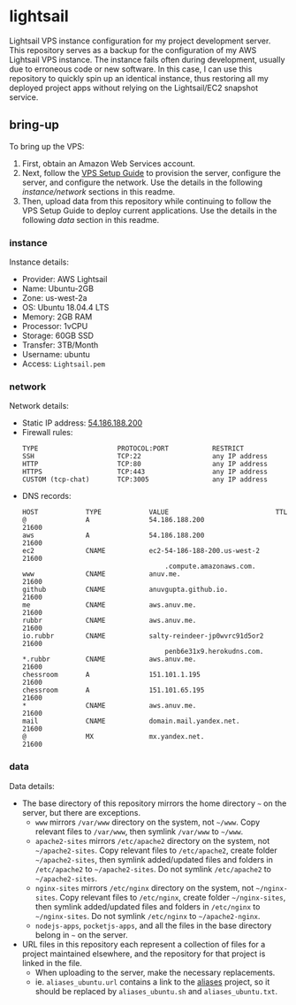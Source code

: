 # lightsail

Lightsail VPS instance configuration for my project development server.  
This repository serves as a backup for the configuration of my AWS Lightsail VPS instance.
The instance fails often during development, usually due to erroneous code or new software.
In this case, I can use this repository to quickly spin up an identical instance, thus restoring all my deployed project apps without relying on the Lightsail/EC2 snapshot service.

## bring-up

To bring up the VPS:

1.  First, obtain an Amazon Web Services account.
2.  Next, follow the [VPS Setup Guide](VPS%20Setup%20Guide.md) to provision the server, configure the server, and configure the network. Use the details in the following _instance/network_ sections in this readme.
3.  Then, upload data from this repository while continuing to follow the VPS Setup Guide to deploy current applications. Use the details in the following _data_ section in this readme.

### instance

Instance details:

-   Provider: AWS Lightsail
-   Name: Ubuntu-2GB
-   Zone: us-west-2a
-   OS: Ubuntu 18.04.4 LTS
-   Memory: 2GB RAM
-   Processor: 1vCPU
-   Storage: 60GB SSD
-   Transfer: 3TB/Month
-   Username: ubuntu
-   Access: `Lightsail.pem`

### network

Network details:

-   Static IP address: [54.186.188.200](https://54.186.188.200/)
-   Firewall rules:
    ```
    TYPE                    PROTOCOL:PORT           RESTRICT
    SSH                     TCP:22                  any IP address
    HTTP                    TCP:80                  any IP address
    HTTPS                   TCP:443                 any IP address
    CUSTOM (tcp-chat)       TCP:3005                any IP address
    ```
-   DNS records:
    ```
    HOST            TYPE            VALUE                           TTL
    @               A               54.186.188.200                  21600
    aws             A               54.186.188.200                  21600
    ec2             CNAME           ec2-54-186-188-200.us-west-2    21600
                                        .compute.amazonaws.com.
    www             CNAME           anuv.me.                        21600
    github          CNAME           anuvgupta.github.io.            21600
    me              CNAME           aws.anuv.me.                    21600
    rubbr           CNAME           aws.anuv.me.                    21600
    io.rubbr        CNAME           salty-reindeer-jp0wvrc91d5or2   21600
                                        penb6e31x9.herokudns.com.
    *.rubbr         CNAME           aws.anuv.me.                    21600
    chessroom       A               151.101.1.195                   21600
    chessroom       A               151.101.65.195                  21600
    *               CNAME           aws.anuv.me.                    21600
    mail            CNAME           domain.mail.yandex.net.         21600
    @               MX              mx.yandex.net.                  21600
    ```

### data

Data details:

-   The base directory of this repository mirrors the home directory `~` on the server, but there are exceptions.
    -   `www` mirrors `/var/www` directory on the system, not `~/www`. Copy relevant files to `/var/www`, then symlink `/var/www` to `~/www`.
    -   `apache2-sites` mirrors `/etc/apache2` directory on the system, not `~/apache2-sites`. Copy relevant files to `/etc/apache2`, create folder `~/apache2-sites`, then symlink added/updated files and folders in `/etc/apache2` to `~/apache2-sites`. Do not symlink `/etc/apache2` to `~/apache2-sites`.
    -   `nginx-sites` mirrors `/etc/nginx` directory on the system, not `~/nginx-sites`. Copy relevant files to `/etc/nginx`, create folder `~/nginx-sites`, then symlink added/updated files and folders in `/etc/nginx` to `~/nginx-sites`. Do not symlink `/etc/nginx` to `~/apache2-nginx`.
    -   `nodejs-apps`, `pocketjs-apps`, and all the files in the base directory belong in `~` on the server.
-   URL files in this repository each represent a collection of files for a project maintained elsewhere, and the repository for that project is linked in the file.
    -   When uploading to the server, make the necessary replacements.
    -   ie. `aliases_ubuntu.url` contains a link to the [aliases](https://github.com/anuvgupta/aliases) project, so it should be replaced by `aliases_ubuntu.sh` and `aliases_ubuntu.txt`.
